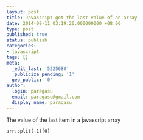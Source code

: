 ```yaml
---
layout: post
title: Javascript get the last value of an array
date: 2014-09-11 03:19:20.000000000 +08:00
type: post
published: true
status: publish
categories:
- javascript
tags: []
meta:
  _edit_last: '5225680'
  _publicize_pending: '1'
  geo_public: '0'
author:
  login: paragasu
  email: paragasu@gmail.com
  display_name: paragasu
---
```


The value of the last item in a javascript array

    arr.split(-1)[0]


